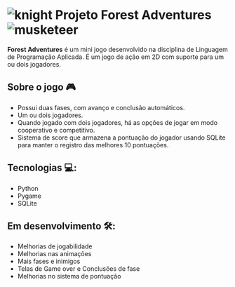 
# ![knight](https://github.com/user-attachments/assets/f6a1ba76-2e14-466c-8a45-07a741166e25) Projeto Forest Adventures ![musketeer](https://github.com/user-attachments/assets/8d13b2f1-6140-4b3a-9816-f410b7d8f5b3)


**Forest Adventures** é um mini jogo desenvolvido na disciplina de Linguagem de Programação Aplicada. É um jogo de ação em 2D com suporte para um ou dois jogadores.

## Sobre o jogo 🎮

- Possui duas fases, com avanço e conclusão automáticos.
- Um ou dois jogadores.
- Quando jogado com dois jogadores, há as opções de jogar em modo cooperativo e competitivo.
- Sistema de score que armazena a pontuação do jogador usando SQLite para manter o registro das melhores 10 pontuações.

## Tecnologias 💻:

- Python
- Pygame
- SQLite

## Em desenvolvimento 🛠️:

- Melhorias de jogabilidade
- Melhorias nas animações
- Mais fases e inimigos
- Telas de Game over e Conclusões de fase
- Melhorias no sistema de pontuação
